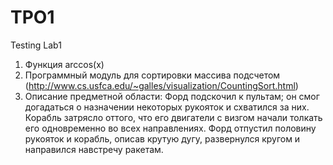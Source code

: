 # TPO1
Testing Lab1
1) Функция arccos(x)
2) Программный модуль для сортировки массива подсчетом (http://www.cs.usfca.edu/~galles/visualization/CountingSort.html)
3) Описание предметной области:
Форд подскочил к пультам; он смог догадаться о назначении некоторых рукояток и схватился за них. Корабль затрясло оттого, что его двигатели с визгом начали толкать его одновременно во всех направлениях. Форд отпустил половину рукояток и корабль, описав крутую дугу, развернулся кругом и направился навстречу ракетам.
